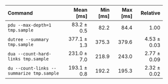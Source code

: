 | Command | Mean [ms] | Min [ms] | Max [ms] | Relative |
|:---|---:|---:|---:|---:|
| `pdu --max-depth=1 tmp.sample` | 83.2 ± 0.5 | 82.2 | 84.4 | 1.00 |
| `dutree --summary tmp.sample` | 377.1 ± 1.3 | 375.3 | 379.6 | 4.53 ± 0.03 |
| `dua --count-hard-links tmp.sample` | 231.0 ± 7.0 | 218.9 | 243.0 | 2.77 ± 0.09 |
| `du --count-links --summarize tmp.sample` | 193.1 ± 0.8 | 192.2 | 195.3 | 2.32 ± 0.02 |
